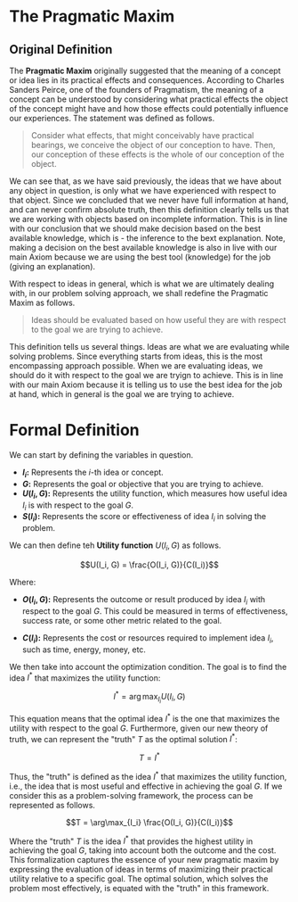 # The Pragmatic Maxim

## Original Definition
The **Pragmatic Maxim** originally suggested that the meaning of a concept or idea lies in its practical effects and consequences. According to Charles Sanders Peirce, one of the founders of Pragmatism, the meaning of a concept can be understood by considering what practical effects the object of the concept might have and how those effects could potentially influence our experiences. The statement was defined as follows.

> Consider what effects, that might conceivably have practical bearings, we conceive the object of our conception to have. Then, our conception of these effects is the whole of our conception of the object. 

We can see that, as we have said previously, the ideas that we have about any object in question, is only what we have experienced with respect to that object. Since we concluded that we never have full information at hand, and can never confirm absolute truth, then this definition clearly tells us that we are working with objects based on incomplete information. This is in line with our conclusion that we should make decision based on the best available knowledge, which is - the inference to the bext explanation. Note, making a decision on the best available knowledge is also in live with our main Axiom because we are using the best tool (knowledge) for the job (giving an explanation).

With respect to ideas in general, which is what we are ultimately dealing with, in our problem solving approach, we shall redefine the Pragmatic Maxim as follows.

> Ideas should be evaluated based on how useful they are with respect to the goal we are trying to achieve.

This definition tells us several things. Ideas are what we are evaluating while solving problems. Since everything starts from ideas, this is the most encompassing approach possible. When we are evaluating ideas, we should do it with respect to the goal we are tryign to achieve. This is in line with our main Axiom because it is telling us to use the best idea for the job at hand, which in general is the goal we are trying to achieve.

# Formal Definition

We can start by defining the variables in question.

- **$I_i$:** Represents the $i$-th idea or concept.
- **$G$:** Represents the goal or objective that you are trying to achieve.
- **$U(I_i, G)$:** Represents the utility function, which measures how useful idea $I_i$ is with respect to the goal $G$.
- **$S(I_i)$:** Represents the score or effectiveness of idea $I_i$ in solving the problem.

We can then define teh **Utility function** $U(I_i, G)$ as follows.

```math
U(I_i, G) = \frac{O(I_i, G)}{C(I_i)}
```

Where:

- **$O(I_i, G)$:** Represents the outcome or result produced by idea $I_i$ with respect to the goal $G$. This could be measured in terms of effectiveness, success rate, or some other metric related to the goal.

- **$C(I_i)$:** Represents the cost or resources required to implement idea $I_i$, such as time, energy, money, etc.
 
We then take into account the optimization condition. The goal is to find the idea $I^*$ that maximizes the utility function:

```math
I^* = \arg\max_{I_i} U(I_i, G)
```

This equation means that the optimal idea $I^*$ is the one that maximizes the utility with respect to the goal $G$. Furthermore, given our new theory of truth, we can represent the "truth" $T$ as the optimal solution $I^*$:

```math
T = I^*
```

Thus, the "truth" is defined as the idea $I^*$ that maximizes the utility function, i.e., the idea that is most useful and effective in achieving the goal $G$. If we consider this as a problem-solving framework, the process can be represented as follows.

```math
T = \arg\max_{I_i} \frac{O(I_i, G)}{C(I_i)}
```

Where the "truth" $T$ is the idea $I^*$ that provides the highest utility in achieving the goal $G$, taking into account both the outcome and the cost. This formalization captures the essence of your new pragmatic maxim by expressing the evaluation of ideas in terms of maximizing their practical utility relative to a specific goal. The optimal solution, which solves the problem most effectively, is equated with the "truth" in this framework.
 
